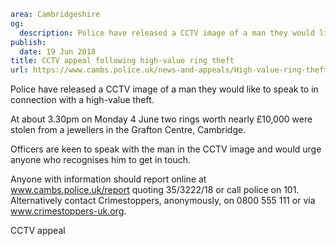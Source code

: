 ```yaml
area: Cambridgeshire
og:
  description: Police have released a CCTV image of a man they would like to speak to in connection with a high-value theft.
publish:
  date: 19 Jun 2018
title: CCTV appeal following high-value ring theft
url: https://www.cambs.police.uk/news-and-appeals/High-value-ring-theft
```

Police have released a CCTV image of a man they would like to speak to in connection with a high-value theft.

At about 3.30pm on Monday 4 June two rings worth nearly £10,000 were stolen from a jewellers in the Grafton Centre, Cambridge.

Officers are keen to speak with the man in the CCTV image and would urge anyone who recognises him to get in touch.

Anyone with information should report online at www.cambs.police.uk/report quoting 35/3222/18 or call police on 101. Alternatively contact Crimestoppers, anonymously, on 0800 555 111 or via www.crimestoppers-uk.org.

CCTV appeal
